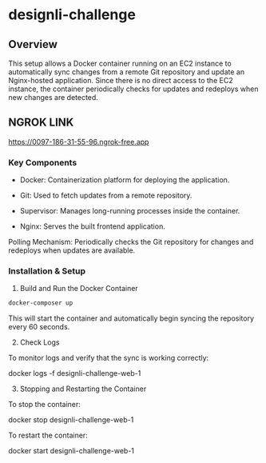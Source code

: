 # designli-challenge


## Overview

This setup allows a Docker container running on an EC2 instance to automatically sync changes from a remote Git repository and update an Nginx-hosted application. Since there is no direct access to the EC2 instance, the container periodically checks for updates and redeploys when new changes are detected.

## NGROK LINK
https://0097-186-31-55-96.ngrok-free.app

### Key Components

- Docker: Containerization platform for deploying the application.

- Git: Used to fetch updates from a remote repository.

- Supervisor: Manages long-running processes inside the container.

- Nginx: Serves the built frontend application.

Polling Mechanism: Periodically checks the Git repository for changes and redeploys when updates are available.

### Installation & Setup

1. Build and Run the Docker Container


```bash
docker-composer up
```


This will start the container and automatically begin syncing the repository every 60 seconds.

2. Check Logs

To monitor logs and verify that the sync is working correctly:

docker logs -f designli-challenge-web-1

3. Stopping and Restarting the Container

To stop the container:

docker stop designli-challenge-web-1

To restart the container:

docker start designli-challenge-web-1

